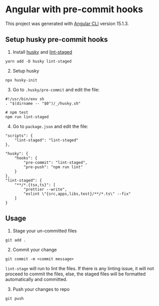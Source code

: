 # Angular with pre-commit hooks

This project was generated with [Angular CLI](https://github.com/angular/angular-cli) version 15.1.3.

## Setup husky pre-commit hooks

1. Install [husky](https://typicode.github.io/husky) and [lint-staged](https://github.com/okonet/lint-staged)
```
yarn add -D husky lint-staged
```

2. Setup husky
```
npx husky-init
```

3. Go to `.husky/pre-commit` and edit the file:
```
#!/usr/bin/env sh
. "$(dirname -- "$0")/_/husky.sh"

# npm test
npm run lint-staged
```

4. Go to `package.json` and edit the file:
```
"scripts": {
    "lint-staged": "lint-staged"
},
```
```
"husky": {
    "hooks": {
        "pre-commit": "lint-staged",
        "pre-push": "npm run lint"
    }
},
"lint-staged": {
    "**/*.{tsx,ts}": [
        "prettier --write",
        "eslint \"{src,apps,libs,test}/**/*.ts\" --fix"
    ]
}
```

## Usage

1. Stage your un-committed files
```
git add .
```

2. Commit your change
```
git commit -m <commit message>
```
`lint-stage` will run to lint the files. If there is any linting issue, it will not proceed to commit the files, else, the staged files will be formatted automatically and committed.

3. Push your changes to repo
```
git push
```